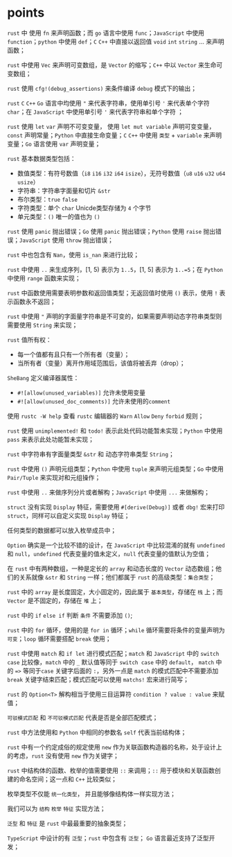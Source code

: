 # points
`rust` 中 使用 `fn` 来声明函数；而 `go` 语言中使用 `func`；`JavaScript` 中使用 `function`；`python` 中使用 `def`；`C` `C++` 中直接以返回值 `void` `int` `string` ... 来声明函数；

`rust` 中使用 `Vec` 来声明可变数组，是 `Vector` 的缩写；`C++` 中以 `Vector` 来生命可变数组；

`rust` 使用 `cfg!(debug_assertions)` 来条件编译 `debug` 模式下的输出；

`rust` `C` `C++` `Go` 语言中均使用 `"` 来代表字符串，使用单引号 `'` 来代表单个字符 `char`；在 `JavaScript` 中使用单引号 `'` 来代表字符串和单个字符 ；

`rust` 使用 `let` `var` 声明不可变变量， 使用 `let mut variable` 声明可变变量，`const` 声明常量；`Python` 中直接生命变量；`C` `C++` 中使用 `类型` + `variable` 来声明变量；`Go` 语言使用 `var` 声明变量；

`rust` 基本数据类型包括：
- 数值类型：有符号数值（`i8` `i16` `i32` `i64` `isize`），无符号数值（`u8` `u16` `u32` `u64` `usize`）
- 字符串：字符串字面量和切片 `&str`
- 布尔类型：`true` `false`
- 字符类型：单个 `char` Unicde类型存储为 `4` 个字节
- 单元类型：`()` 唯一的值也为 `()`

`rust` 使用 `panic` 抛出错误；`Go` 使用 `panic` 抛出错误；`Python` 使用 `raise` 抛出错误；`JavaScript` 使用 `throw` 抛出错误；

`rust` 中也包含有 `Nan`，使用 `is_nan` 来进行比较；

`rust` 中使用 `..` 来生成序列，[1, 5) 表示为 `1..5`，[1, 5] 表示为 `1..=5`；在 `Python` 中使用 `range` 函数来实现；

`rust` 中函数使用需要表明参数和返回值类型；无返回值时使用 `()` 表示，使用 `!` 表示函数永不返回；

`rust` 中使用 `"` 声明的字面量字符串是不可变的，如果需要声明动态字符串类型则需要使用 `String` 来实现；

`rust` 值所有权：
- 每一个值都有且只有一个所有者（变量）；
- 当所有者（变量）离开作用域范围后，该值将被丢弃（drop）；

`SheBang` 定义编译器属性：

- `#![allow(unused_variables)]` 允许未使用变量
- `#![allow(unused_doc_comments)]` 允许未使用的`comment`

使用 `rustc -W help` 查看 `rustc` 编辑器的 `Warn` `Allow` `Deny` `forbid` 规则；

`rust` 使用 `unimplemented!` 和 `todo!` 表示此处代码功能暂未实现；`Python` 中使用 `pass` 来表示此处功能暂未实现；

`rust` 中字符串有字面量类型 `&str` 和 动态字符串类型 `String`；

`rust` 中使用 `()` 声明元组类型；`Python` 中使用 `tuple` 来声明元组类型；`Go` 中使用 `Pair/Tuple` 来实现对和元组操作；

`rust` 中使用 `..` 来做序列分片或者解构；`JavaScript` 中使用 `...` 来做解构；

`struct` 没有实现 `Display` 特征，需要使用 `#[derive(Debug)]` 或者 `dbg!` 宏来打印 `struct`，同样可以自定义实现 `Display` 特征；

任何类型的数据都可以放入枚举成员中；

`Option` 确实是一个比较不错的设计，在 `JavaScript` 中比较混淆的就有 `undefined` 和 `null`，`undefined` 代表变量的值未定义，`null` 代表变量的值默认为空值；

在 `rust` 中有两种数组，一种是定长的 `array` 和动态长度的 `Vector` 动态数组；他们的关系就像 `&str` 和 `String` 一样；他们都属于 `rust` 的高级类型：`集合类型`；

`rust` 中的 `array` 是长度固定，大小固定的，因此属于 `基本类型`，存储在 `栈` 上；而 `Vector` 是不固定的，存储在 `堆` 上；

`rust` 中的 `if` `else if` 判断 `条件` 不需要添加 `()`;

`rust` 中的 `for` 循环，使用的是 `for in` 循环；`while` 循环需要将条件的变量声明为 `可变`；`loop` 循环需要搭配 `break` 使用；

`rust` 中使用 `match` 和 `if let` 进行模式匹配；`match` 和 `JavaScript` 中的 `switch case` 比较像，`match` 中的 `_` 默认值等同于 `switch case` 中的 `default`， `match` 中的 `=>` 等同于`case` 关键字后面的 `:`，另外一点是 `match` 的模式匹配中不需要添加 `break` 关键字结束匹配；模式匹配可以使用 `matchs!` 宏来进行简写；

`rust` 的 `Option<T>` 解构相当于使用三目运算符 `condition ? value : value` 来赋值；

`可驳模式匹配` 和 `不可驳模式匹配` 代表是否是全部匹配模式；

`rust` 中方法使用和 `Python` 中相同的参数名 `self` 代表当前结构体；

`rust` 中有一个约定成俗的规定使用 `new` 作为关联函数构造器的名称，处于设计上的考虑，`rust` 没有使用 `new` 作为关键字；

`rust` 中结构体的函数、枚举的值需要使用 `::` 来调用；`::` 用于模块和关联函数创建的命名空间；这一点和 `C++` 比较类似；

枚举类型不仅能 `统一化类型`， 并且能够像结构体一样实现方法；

我们可以为 `结构` `枚举` `特征` 实现方法；

`泛型` 和 `特征` 是 `rust` 中最最重要的抽象类型；

`TypeScript` 中设计的有 `泛型`；`rust` 中包含有 `泛型`； `Go` 语言最近支持了泛型开发；




 


<!--stackedit_data:
eyJoaXN0b3J5IjpbNTI0MjEwMjk1LC04MDE1ODQ4MTMsNzQwNT
MwMzAxLDE5MjI5MzM5NjksMTkzMDU3NzA1MiwyMDU5NDYxNzUz
LDUwNjkyMTEwLC0xNTk5ODc3NDA2LDEyMTA3MDI1MTYsLTExNT
k3MTk3NzgsLTExNzU3NzA1NjYsLTM4MjMxOTg0OSwtMjUyMTc2
NzkxLDEyODcxOTU0NDAsLTEyMjU1MzczNTgsLTE2NzI5MDM2Mz
gsMTM5NDU2NjE5NywtMTg1NjE1MjEzOCwxMjIwMTUyODU3LDE2
NzQ5MTEzMTBdfQ==
-->